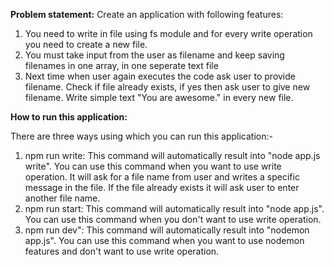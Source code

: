 **Problem statement:**
  Create an application with following features:
  1) You need to write in file using fs module and for every write operation you need to create a new file.
  2) You must take input from the user as filename and keep saving filenames in one array, in one seperate text file
  3) Next time when user again executes the code ask user to provide filename. Check if file already exists, if yes then ask user to give new filename. Write simple text "You are awesome." in every new file.

**How to run this application:** 
  
  There are three ways using which you can run this application:-
  
  1) npm run write: This command will automatically result into "node app.js write". You can use this command when you want to use write operation. It will ask for a file name from user and writes a specific message in the file. If the file already exists it will ask user to enter another file name.
  2) npm run start: This command will automatically result into "node app.js". You can use this command when you don't want to use write operation.
  3) npm run dev": This command will automatically result into "nodemon app.js". You can use this command when you want to use nodemon features and don't want to use write operation.
